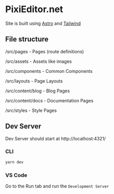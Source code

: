 # PixiEditor.net

Site is built using [Astro](https://docs.astro.build/en/getting-started/) and [Tailwind](https://tailwindcss.com/docs/)

## File structure

/src/pages - Pages (route definitions)

/src/assets - Assets like images

/src/components - Common Components

/src/layouts - Page Layouts

/src/content/blog - Blog Pages

/src/content/docs - Documentation Pages

/src/styles - Style Pages

## Dev Server

Dev Server should start at http://localhost:4321/

### CLI

```bash
yarn dev
```

### VS Code

Go to the Run tab and run the `Development Server`
